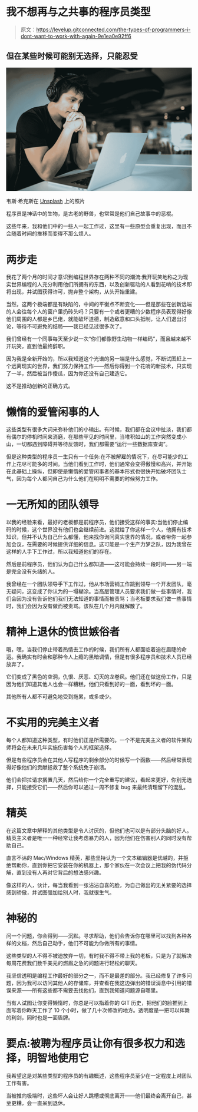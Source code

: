 # 我不想再与之共事的程序员类型

> 原文：<https://levelup.gitconnected.com/the-types-of-programmers-i-dont-want-to-work-with-again-9e1ea0e92ff6>

## 但在某些时候可能别无选择，只能忍受

![](img/9d779a05e8e59307f0d23b662d29ca45.png)

韦斯·希克斯在 [Unsplash](https://unsplash.com?utm_source=medium&utm_medium=referral) 上的照片

程序员是神话中的生物，是古老的野兽，也常常是他们自己故事中的恶棍。

这些年来，我和他们中的一些人一起工作过，这里有一些原型会重复出现，而且不会随着时间的推移而变得不那么烦人。

# 两步走

我花了两个月的时间才意识到编程世界存在两种不同的潮流:我开玩笑地称之为现实世界编程的人充分利用他们所拥有的东西，以及创新驱动的人看到花哨的技术即将出现，并试图获得许可，抛弃整个架构，从头开始重建。

当然，这两个极端都是有缺陷的，中间的平衡点不断变化——但是那些在创新远端的人会往每个人的窗户里扔砖头吗？只要有一个或者更糟的少数程序员表现得好像他们周围的人都是乡巴佬，就能破坏道德，制造敌意和口头抵制，让人们退出讨论，等待不可避免的结局——我已经见过很多次了。

我们曾经有一个同事每天至少说一次“你们都像野生动物一样编码”，而且越来越不开玩笑，直到他最终辞职。

因为我是全新开始的，所以我知道这个光谱的另一端是什么感觉，不断试图赶上一个远离现实的世界，我们努力保持工作——然后你得到一个花哨的新技术，只实现了一半，然后被当作傻瓜，因为你还没有自己建造它。

这不是推动创新的正确方式。

# 懒惰的爱管闲事的人

这些类型有很多大词来弥补他们的小输出。有时候，我们都在会议中扯淡，我们都有偶尔的停机时间来消磨，在那些罕见的时间里，当堆积如山的工作突然变成小山，一切都遇到障碍并等待反馈时，我们都需要“运行一些数据库查询”。

但是这种类型的程序员一生只有一个任务:在不被解雇的情况下，在尽可能少的工作上花尽可能多的时间。当他们看到工作时，他们通常会变得傲慢和高兴，并开始在此基础上操纵，但即使是懒惰的爱管闲事者的基本形式也很快开始破坏团队士气，因为每个人都问自己为什么他们在明明不需要的时候努力工作。

# 一无所知的团队领导

以我的经验来看，最好的老板都是前程序员，他们接受这样的事实:当他们停止编码的时候，这个世界没有他们也会继续前进。这就给了你这样一个人，他拥有技术知识，但并不认为自己什么都懂，他来找你询问真实世界的情况，或者带你一起参加会议，在需要的时候提供详细的信息。这可能是一个生产力梦之队，因为我曾在这样的人手下工作过，所以我知道他们的存在。

然后是前程序员，他们认为自己什么都知道——这可能会持续一段时间——另一端是完全没有头绪的人。

我曾经在一个团队领导手下工作过，他从市场营销工作跳到领导一个开发团队，毫无疑问，这变成了你认为的一塌糊涂。当高层管理人员要求我们做一些事情时，我们会因为没有告诉他们我们无法知道的事情而被责骂；当老板要求我们做一些事情时，我们会因为没有做而被责骂。该队在几个月内就解散了。

# 精神上退休的愤世嫉俗者

哦，嘿，当我们停止带着热情去工作的时候，我们所有人都面临着迫在眉睫的命运。我确实有时会和那种令人上瘾的黑暗调情，但是有很多程序员和技术人员已经放弃了。

它们变成了黑色的空洞，仇恨、厌恶、幻灭的龙卷风。他们还在做这份工作，只是因为他们知道其他人也会一样糟糕，他们只看到好的一面，看到坏的一面。

其他所有人都不可避免地受到拖累，或多或少。

# 不实用的完美主义者

每个人都知道这种类型，有时他们正是所需要的。一个不是完美主义者的软件架构师将会在未来几年实施伤害每个人的框架选择。

但是有些程序员会在其他人写程序的剩余部分的时候写一个函数——然后经常表现得好像他们的贡献拯救了整个系统免于崩溃。

他们会把拉请求搁置几天，然后给你一个完全重写的建议，看起来更好，你别无选择，只能接受它们——然后你可以通过一周不修复 bug 来最终清理留下的混乱。

# 精英

在这篇文章中解释的其他类型是令人讨厌的，但他们也可以是有部分头脑的好人。精英主义者是唯一一种经常让我考虑暴力的人，因为他们在伤害别人的同时没有帮助自己。

直言不讳的 Mac/Windows 精英，那些坚持认为一个文本编辑器是优越的，并拒绝帮助你，直到你把它安装在你的机器上，那个家伙在一次会议上把我的伪代码分解，直到没有人再对它背后的想法感兴趣。

像这样的人，伙计，每当我看到一张沾沾自喜的脸，为自己做出的无关紧要的选择感到骄傲，并试图强加给别人时，我就很生气。

# 神秘的

问一个问题，你会得到——沉默。寻求帮助，他们会告诉你在哪里可以找到各种各样的文档，然后自己动手，他们不可能为你做所有的事情。

这些类型的人不得不被迫放弃一切，有时我不得不带上我的老板，只是为了就解决每周花费我们数千美元的燃眉之急的问题进行轻松的聊天。

我坚信透明是编程工作最好的部分之一，而不是最差的部分。我已经修复了许多问题，因为我可以访问其他人的存储库，并查看在我这边弹出的错误消息中引用的错误来源——所有这些都不需要去找他们，直到我知道问题源自哪里。

当有人试图让你变得懒惰时，你总是可以指着你的 GIT 历史，把他们的脸推到上面写着你昨天工作了 10 个小时，做了几十次修改的地方。透明度是一把可以挥舞的利剑，同时也是一面盾牌。

# 要点:被聘为程序员让你有很多权力和选择，明智地使用它

我希望这是对某些类型的程序员的有趣概述，这些程序员至少在一定程度上对团队工作有害。

当被推向极端时，这些坏人会让好人跳槽或彻底离开——他们最终会离开自己，甚至更糟，会一直呆到退休。